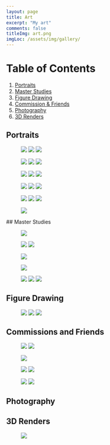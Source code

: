 ```yaml
---
layout: page
title: Art
excerpt: "My art"
comments: false
titleImg: art.png
imgLoc: /assets/img/gallery/
---
```

# Table of Contents
1. [Portraits](#portraits)
2. [Master Studies](#master-studies)
3. [Figure Drawing](#figure-drawing)
4. [Commission & Friends](#commissions-and-friends)
5. [Photography](#photography)
6. [3D Renders](#3d-renders)


## Portraits
<figure class="third">
	<a href="{{site.url}}{{page.imgLoc}}hairattempt.jpg"><img src="{{site.url}}{{page.imgLoc}}hairattempt.jpg"></a>
	<a href="{{site.url}}{{page.imgLoc}}Photo Apr 03, 23 29 19.jpg"><img src="{{site.url}}{{page.imgLoc}}Photo Apr 03, 23 29 19.jpg"></a>
	<a href="{{site.url}}{{page.imgLoc}}Photo Apr 05, 7 52 16 PM.png"><img src="{{site.url}}{{page.imgLoc}}Photo Apr 05, 7 52 16 PM.png"></a>
</figure>
<figure class="third">
<a href="{{site.url}}{{page.imgLoc}}/aziz.jpg"><img src="{{site.url}}{{page.imgLoc}}aziz.jpg"></a>
<a href="{{site.url}}{{page.imgLoc}}Photo Apr 06, 7 41 25 PM.png"><img src="{{site.url}}{{page.imgLoc}}Photo Apr 06, 7 41 25 PM.png"></a>
<a href="{{site.url}}{{page.imgLoc}}/bw.jpg"><img src="{{site.url}}{{page.imgLoc}}bw.jpg"></a>
</figure>

<figure class="third">
<a href="{{site.url}}{{page.imgLoc}}colors.png"><img src="{{site.url}}{{page.imgLoc}}colors.png"></a>
<a href="{{site.url}}{{page.imgLoc}}Photo Apr 10, 9 24 56 AM.jpg"><img src="{{site.url}}{{page.imgLoc}}Photo Apr 10, 9 24 56 AM.jpg"></a>
<a href="{{site.url}}{{page.imgLoc}}Photo Apr 17, 08 24 19.jpg"><img src="{{site.url}}{{page.imgLoc}}Photo Apr 17, 08 24 19.jpg"></a>
</figure>

<figure class="third">
<a href="{{site.url}}{{page.imgLoc}}Photo Jul 28, 12 01 29.png"><img src="{{site.url}}{{page.imgLoc}}Photo Jul 28, 12 01 29.png"></a>
<a href="{{site.url}}{{page.imgLoc}}/attempt.png"><img src="{{site.url}}{{page.imgLoc}}attempt.png"></a>
<a href="{{site.url}}{{page.imgLoc}}Photo Sep 12, 23 40 00.png"><img src="{{site.url}}{{page.imgLoc}}Photo Sep 12, 23 40 00.png"></a>
</figure>

<figure class="third">
<a href="{{site.url}}{{page.imgLoc}}Photo Sep 12, 23 40 18.png"><img src="{{site.url}}{{page.imgLoc}}Photo Sep 12, 23 40 18.png"></a>
<a href="{{site.url}}{{page.imgLoc}}/shuri.jpg"><img src="{{site.url}}{{page.imgLoc}}shuri.jpg"></a>
<a href="{{site.url}}{{page.imgLoc}}/solar.jpg"><img src="{{site.url}}{{page.imgLoc}}solar.jpg"></a>
</figure>

<figure>
<a href="{{site.url}}{{page.imgLoc}}Photo Jun 23, 14 30 02.png"><img src="{{site.url}}{{page.imgLoc}}Photo Jun 23, 14 30 02.png"></a>
</figure>
## Master Studies

<figure>
    <a href="{{site.url}}{{page.imgLoc}}Photo Jun 15, 10 41 19.jpg"><img src="{{site.url}}{{page.imgLoc}}Photo Jun 15, 10 41 19.jpg"></a>
    </figure>
<figure class="half">

<a href="{{site.url}}{{page.imgLoc}}Photo May 03, 11 20 31 PM.png"><img src="{{site.url}}{{page.imgLoc}}Photo May 03, 11 20 31 PM.png"></a>
<a href="{{site.url}}{{page.imgLoc}}Photo May 12, 01 06 48.png"><img src="{{site.url}}{{page.imgLoc}}Photo May 12, 01 06 48.png"></a>
</figure>
<figure class="half">
<a href="{{site.url}}{{page.imgLoc}}Photo May 11, 5 12 52 PM.jpg"><img src="{{site.url}}{{page.imgLoc}}Photo May 11, 5 12 52 PM.jpg"></a>

<a href="{{site.url}}{{page.imgLoc}}Photo May 12, 22 37 36.png"><img src="{{site.url}}{{page.imgLoc}}Photo May 12, 22 37 36.png"></a>
</figure>
<figure class="third">
<a href="{{site.url}}{{page.imgLoc}}Photo May 18, 15 59 47.jpg"><img src="{{site.url}}{{page.imgLoc}}Photo May 18, 15 59 47.jpg"></a>
<a href="{{site.url}}{{page.imgLoc}}Photo May 21, 20 31 39.jpg"><img src="{{site.url}}{{page.imgLoc}}Photo May 21, 20 31 39.jpg"></a>
<a href="{{site.url}}{{page.imgLoc}}Photo May 05, 11 32 31 PM.png"><img src="{{site.url}}{{page.imgLoc}}Photo May 05, 11 32 31 PM.png"></a>
</figure>

## Figure Drawing
<figure class="third">
<a href="{{site.url}}{{page.imgLoc}}ARCADIA1.jpg"><img src="{{site.url}}{{page.imgLoc}}ARCADIA1.jpg"></a>
<a href="{{site.url}}{{page.imgLoc}}Photo Dec 04, 13 48 50.png"><img src="{{site.url}}{{page.imgLoc}}Photo Dec 04, 13 48 50.png"></a>
<a href="{{site.url}}{{page.imgLoc}}hair-1.jpg"><img src="{{site.url}}{{page.imgLoc}}hair-1.jpg"></a>
</figure>

## Commissions and Friends
<figure class="half">
<a href="{{site.url}}{{page.imgLoc}}baby.png"><img src="{{site.url}}{{page.imgLoc}}baby.png"></a>
<a href="{{site.url}}{{page.imgLoc}}mira.jpg"><img src="{{site.url}}{{page.imgLoc}}mira.jpg"></a>
</figure>

<figure class="third">
<a href="{{site.url}}{{page.imgLoc}}yusun.jpg"><img src="{{site.url}}{{page.imgLoc}}yusun.jpg"></a>

<a href="{{site.url}}{{page.imgLoc}}matt.jpg"><img src="{{site.url}}{{page.imgLoc}}matt.jpg"></a>
<a href="{{site.url}}{{page.imgLoc}}ej.png"><img src="{{site.url}}{{page.imgLoc}}ej.png"></a>
</figure>
<figure class="half">

<a href="{{site.url}}{{page.imgLoc}}Photo Sep 12, 23 41 03.png"><img src="{{site.url}}{{page.imgLoc}}Photo Sep 12, 23 41 03.png"></a>
<a href="{{site.url}}{{page.imgLoc}}rene.jpg"><img src="{{site.url}}{{page.imgLoc}}rene.jpg"></a>
</figure>

## Photography

## 3D Renders
<figure>
	<a href="{{site.url}}{{page.imgLoc}}/80spng.png"><img src="{{site.url}}{{page.imgLoc}}80spng.png"></a>
</figure>
